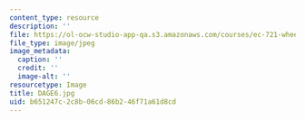 ```yaml
---
content_type: resource
description: ''
file: https://ol-ocw-studio-app-qa.s3.amazonaws.com/courses/ec-721-wheelchair-design-in-developing-countries-spring-2009/b651247c2c8b06cd86b246f71a61d8cd_DAGE6.jpg
file_type: image/jpeg
image_metadata:
  caption: ''
  credit: ''
  image-alt: ''
resourcetype: Image
title: DAGE6.jpg
uid: b651247c-2c8b-06cd-86b2-46f71a61d8cd
---
```


